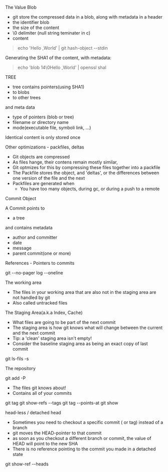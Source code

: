 The Value Blob

+ git store the compressed data in a blob, along with metadata in a header
+ the identifier blob
+ the size of the content
+ \0 delimiter (null string teminater in c)
+ content

> echo 'Hello ,World' | git hash-object --stdin

Generating the SHA1 of the content, with metadata:

> echo 'blob 14\0Hello ,World' | openssl shal


TREE 

+ tree contains pointers(using SHA1)
+ to blobs
+ to other trees

and meta data

+ type of pointers (blob or tree)
+ filename or directory name
+ mode(executable file, symboli link, ...)

Identical content is only stored once


Other optimizations - packfiles, deltas


+ Git objects are compressed
+ As files hange, their contens remain mostly similar,
+ Git optmizes for this by compressing these files together into a packfile
+ The Packfile stores the object, and 'deltas', or the differences between one version of the file and the next
+ Packfiles are generated when
  + You have too many objects, during gc, or during a push to a remote

Commit Object

A Commit points to 

+ a tree

and contains metadata

+ author and committer
+ date
+ message
+ parent commit(one or more)

References  - Pointers to commits


git  --no-pager  log --oneline


The working area

+ The files in your working area that are also not in the staging area are not handled by git
+ Also called untracked files

The Staging Area(a.k.a Index, Cache)

+ What files are going to be part of the next commit
+ The staging area is how git knows what will change between the current and the next commit
+ Tip: a 'clean' staging area isn't empty!
+ Consider the baseline staging area as being an exact copy of last commit


git ls-fils -s


The repository

git add -P


+ The files git knows about!
+ Contains all of your commits





git tag
git show-refs --tags
git tag --points-at  <commit>
git show <tag-name>

head-less / detached head 

+ Sometimes you need to checkout a specific commit ( or tag) instead of a branch
+ git moves the HEAD-pointer to that commit
+ as soon as you checkout a different branch or commit, the value of HEAD will point to the new SHA
+ There is no reference pointing to the commit you made in a detached state

git show-ref --heads



